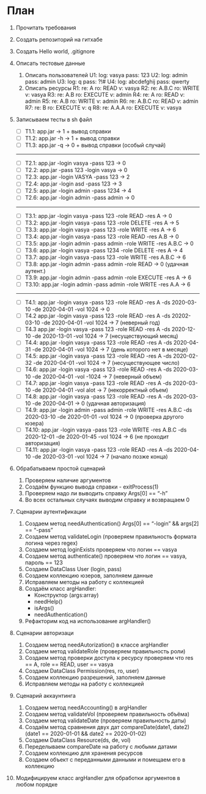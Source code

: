 # План
1. Прочитать требования
2. Создать репозиторий на гитхабе
3. Создать Hello world, .gitignore
4. Описать тестовые данные
    1. Описать пользователей
    U1: log: vasya pass: 123
    U2: log: admin pass: admin
    U3: log: q pass: ?!#
    U4: log: abcdefghij pass: qwerty
    2. Описать ресурсы
    R1: re: A ro: READ v: vasya
    R2: re: A.B.C ro: WRITE v: vasya
    R3: re: A.B ro: EXECUTE v: admin
    R4: re: A ro: READ v: admin
    R5: re: A.B ro: WRITE v: admin
    R6: re: A.B.C ro: READ v: admin
    R7: re: B ro: EXECUTE v: q
    R8: re: A.A.A ro: EXECUTE v: vasya
5. Записываем тесты в sh файл

    - [ ] T1.1: app.jar -> 1 + вывод справки
    - [ ] T1.2: app.jar -h -> 1 + вывод справки
    - [ ] T1.3: app.jar -q -> 0 + вывод справки (особый случай)
    ---
    - [ ] T2.1: app.jar -login vasya -pass 123 -> 0
    - [ ] T2.2: app.jar -pass 123 -login vasya -> 0
    - [ ] T2.3: app.jar -login VASYA -pass 123 -> 2
    - [ ] T2.4: app.jar -login asd -pass 123 -> 3
    - [ ] T2.5: app.jar -login admin -pass 1234 -> 4
    - [ ] T2.6: app.jar -login admin -pass admin -> 0
    ---
    - [ ] T3.1: app.jar -login vasya -pass 123 -role READ -res A -> 0
    - [ ] T3.2: app.jar -login vasya -pass 123 -role DELETE -res A -> 5
    - [ ] T3.3: app.jar -login vasya -pass 123 -role WRITE -res A -> 6
    - [ ] T3.4: app.jar -login vasya -pass 123 -role READ -res A.B -> 0
    - [ ] T3.5: app.jar -login admin -pass admin -role WRITE -res A.B.C -> 0
    - [ ] T3.6: app.jar -login vasya -pass 1234 -role DELETE -res A -> 4
    - [ ] T3.7: app.jar -login vasya -pass 123 -role WRITE -res A.B.C -> 6
    - [ ] T3.8: app.jar -login admin -pass admin -role READ -> 0  (удачная аутент.)
    - [ ] T3.9: app.jar -login admin -pass admin -role EXECUTE -res A -> 6
    - [ ] T3.10: app.jar -login admin -pass admin -role WRITE -res A.A -> 6
    ---
    - [ ] T4.1: app.jar -login vasya -pass 123 -role READ -res A -ds 2020-03-10 -de 2020-04-01 -vol 1024 -> 0
    - [ ] T4.2 app.jar -login vasya -pass 123 -role READ -res A -ds 20202-03-10 -de 2020-04-01 -vol 1024 -> 7 (неверный год)
    - [ ] T4.3 app.jar -login vasya -pass 123 -role READ -res A -ds 2020-12-10 -de 2020-13-01 -vol 1024 -> 7 (несуществующий месяц)
    - [ ] T4.4: app.jar -login vasya -pass 123 -role READ -res A -ds 2020-04-31 -de 2020-04-01 -vol 1024 -> 7 (день которого нет в месяце)
    - [ ] T4.5: app.jar -login vasya -pass 123 -role READ -res A -ds 2020-02-32 -de 2020-04-01 -vol 1024 -> 7 (несуществующее число)
    - [ ] T4.6: app.jar -login vasya -pass 123 -role READ -res A -ds 2020-03-10 -de 2020-04-01 -vol -1024 -> 7 (неверный объем)
    - [ ] T4.7: app.jar -login vasya -pass 123 -role READ -res A -ds 2020-03-10 -de 2020-04-01 -vol alot -> 7 (некорректный объем)
    - [ ] T4.8: app.jar -login vasya -pass 123 -role READ -res A -ds 2020-03-10 -de 2020-04-01 -> 0 (удачная авторизация)
    - [ ] T4.9: app.jar -login admin -pass admin -role WRITE -res A.B.C -ds 2020-03-10 -de 2020-01-01 -vol 1024 -> 0 (проверка другого юзера)
    - [ ] T4.10: app.jar -login vasya -pass 123 -role WRITE -res A.B.C -ds 2020-12-01 -de 2020-01-45 -vol 1024 -> 6 (не проходит авторизация)
    - [ ] T4.11: app.jar -login vasya -pass 123 -role READ -res A -ds 2020-04-10 -de 2020-03-01 -vol 1024 -> 7 (начало позже конца)
6. Обрабатываем простой сценарий
    1. Проверяем наличие аргументов
    2. Создаём функцию вывода справки
            - exitProcess(1)
    3. Проверяем надо ли выводить справку
        Args[0] == “-h”
    4. Во всех остальных случаях выводим справку и возвращаем 0
7. Сценарии аутентификации
    1. Создаем метод needAuthentication()
        Args[0] == “-login” && args[2] == “-pass”
    2. Создаем метод validateLogin
        (проверяем правильность формата логина через regex)
    3. Создаем метод loginExists
        проверяем что логин == vasya
    4. Создаем метод authenticate()
        проверяем что логин == vasya, пароль == 123
    5. Создаем DataClass User (login, pass)
    6. Создаем коллекцию юзеров, заполняем данные
    7. Исправляем методы на работу с коллекцией
    8.  Создаём класс argHandler:
        - Конструктор (args:array<String>)
        - needHelp()
        - isArgs()
        - needAuthentication()
    9. Рефакторим код на использование argHandler()
8. Сценарии авторизаци
    1. Создаем метод needAutorization() в классе argHandler
    2. Создаем метод validateRole
        (проверяем правильность роли)
    3. Создаем метод проверки доступа к ресурсу
        проверяем что res == A, role == READ, user == vasya
    4. Создаем DataClass Permission(res, ro, user)
    5. Создаем коллекцию разрешений, заполняем данные
    6. Исправляем методы на работу с коллекцией
9. Сценарий аккаунтинга
    1. Создаем метод needAccounting() в argHandler
    2. Создаем метод validateVol
        (проверяем правильность объёма)
    3. Создаем метод validateDate
        (проверяем правильность даты)
    4. Создаём метод сравнения двух дат compareDate(date1, date2)
            (date1 == 2020-01-01 && date2 == 2020-01-02)
    5. Создаем DataClass Resource(ds, de, vol)
    6. Переделываем compareDate на работу с любыми датами
    7. Создаем коллекцию для хранения ресурсов
    8. Создаем объект с переданными данными и помещаем его в коллекцию
10. Модифицируем класс argHandler для обработки аргументов в любом порядке
